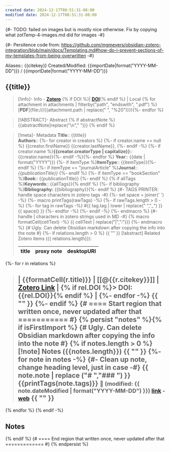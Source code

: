 ```yaml
---
created date: 2024-12-17T08:51:31-08:00
modified date: 2024-12-17T08:51:31-08:00
---
```

{#- TODO: failed on images but is mostly nice otherwise.  Fix by copying what zotTemp-4-images.md did for images -#}

{#- Persitence code from: https://github.com/mgmeyers/obsidian-zotero-integration/blob/main/docs/Templating.md#how-do-i-prevent-sections-of-my-templates-from-being-overwritten -#}


Aliases:: {{citekey}}
Created/Modified: {{importDate|format("YYYY-MM-DD")}} / {{importDate|format("YYYY-MM-DD")}}
## {{title}}

> [!info]- Info - [**Zotero**]({{desktopURI}}) {% if DOI %}| [**DOI**](https://doi.org/{{DOI}}){% endif %}  | Local {% for attachment in attachments | filterby("path", "endswith", ".pdf") %}[**PDF**](file:///{{attachment.path | replace(" ", "%20")}}){%- endfor %}

> [!ABSTRACT]- Abstract
> {% if abstractNote %} 
> {{abstractNote|replace("\n"," ")}}
> {% endif %}

> [!meta]- Metadata 
> **Title**:: {{title}}  
> **Authors**:: {%- for creator in creators %} {%- if creator.name == null %} {{creator.firstName}} {{creator.lastName}}, {%- endif -%} {%- if creator.name %}**{{creator.creatorType | capitalize}}**:: {{creator.name}}{%- endif -%}{%- endfor %}
> **Year**:: {{date | format("YYYY")}} 
> {%- if itemType %}**ItemType**:: {{itemType}}{%- endif %}
> {%- if itemType == "journalArticle" %}**Journal**:: *{{publicationTitle}}* {%- endif %} 
> {%- if itemType == "bookSection" %}**Book**:: {{publicationTitle}} {%- endif %}
> {% if allTags %}**Keywords**:: {{allTags}}{% endif %}
> {%- if bibliography %}**Bibliography:** {{bibliography}}{%- endif %}
{#- TAGS PRINTER: handle space characters in zotero tags -#}
{%- set space = joiner(' ') -%} 
{%- macro printTags(rawTags) -%}
	{%- if rawTags.length > 0 -%}
		{%- for tag in rawTags -%}
			#{{ tag.tag | lower | replace(" ","_") }} {{ space() }} 
		{%- endfor -%}
	{%- endif -%}
{%- endmacro %}
{#- handle | characters in zotero strings used in MD -#}
{% macro formatCell(cellText) -%}
{{ cellText | replace("|","❕")}}
{%- endmacro %}
{# Ugly. Can delete Obsidian markdown after copying the info into the note #} 
{%- if relations.length > 0 %}
{{ "" }}
> [!abstract] Related Zotero items ({{ relations.length}}):  
>
> | title | proxy note | desktopURI |
> | --- | --- | --- |
{%- for r in relations %}
> | {{formatCell(r.title)}} | [[@{{r.citekey}}]] | [Zotero Link]({{r.desktopURI}}) | {% if rel.DOI %}> DOI: {{rel.DOI}}{% endif %} |
{%- endfor -%}
{{ "" }}
{%- endif %}
{# ==== Start region that written once, never updated after that =========== #} 
{% persist "notes" %}{% if isFirstImport %}
{# Ugly. Can delete Obsidian markdown after copying the info into the note #} 
{% if notes.length > 0 %}
> [!note] Notes ({{notes.length}})
{{ "" }}
{%- for note in notes -%}
{#- Clean up note, change heading level, just in case -#}
> {{ note.note | replace ("# ","### ") }}
> {{printTags(note.tags)}}
> <small>📝️ (modified: {{ note.dateModified | format("YYYY-MM-DD") }}) [link](zotero://select/library/items/{{note.key}}) - [web]({{note.uri}})</small>
>  {{ "" }}
> ---
{% endfor %}
{% endif -%}
## Notes
{% endif %}
{# ==== End region that written once, never updated after that ============= #} 
{% endpersist %}
